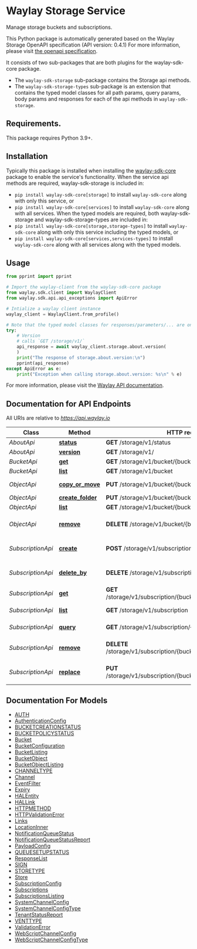 # Waylay Storage Service

Manage storage buckets and subscriptions.


This Python package is automatically generated based on the 
Waylay Storage OpenAPI specification (API version: 0.4.1)
For more information, please visit [the openapi specification](https://docs.waylay.io/openapi/public/redocly/storage.html).

It consists of two sub-packages that are both plugins for the waylay-sdk-core package.
- The `waylay-sdk-storage` sub-package contains the Storage api methods.
- The `waylay-sdk-storage-types` sub-package is an extension that contains the typed model classes for all path params, query params, body params and responses for each of the api methods in `waylay-sdk-storage`.

## Requirements.
This package requires Python 3.9+.

## Installation
Typically this package is installed when installing the [waylay-sdk-core](https://pypi.org/project/waylay-sdk/) package to enable the service's functionality.
When the service api methods are required, waylay-sdk-storage is included in:
- ```pip install waylay-sdk-core[storage]``` to install `waylay-sdk-core` along with only this service, or
- ```pip install waylay-sdk-core[services]``` to install `waylay-sdk-core` along with all services.
When the typed models are required, both waylay-sdk-storage and waylay-sdk-storage-types are included in:
- ```pip install waylay-sdk-core[storage,storage-types]``` to install `waylay-sdk-core` along with only this service including the typed models, or
- ```pip install waylay-sdk-core[services,services-types]``` to install `waylay-sdk-core` along with all services along with the typed models.

## Usage

```python
from pprint import pprint

# Import the waylay-client from the waylay-sdk-core package
from waylay.sdk.client import WaylayClient
from waylay.sdk.api.api_exceptions import ApiError

# Intialize a waylay client instance
waylay_client = WaylayClient.from_profile()

# Note that the typed model classes for responses/parameters/... are only available when `waylay-sdk-storage-types` is installed
try:
    # Version
    # calls `GET /storage/v1/`
    api_response = await waylay_client.storage.about.version(
    )
    print("The response of storage.about.version:\n")
    pprint(api_response)
except ApiError as e:
    print("Exception when calling storage.about.version: %s\n" % e)
```


For more information, please visit the [Waylay API documentation](https://docs.waylay.io/#/api/?id=software-development-kits).

## Documentation for API Endpoints

All URIs are relative to *https://api.waylay.io*

Class | Method | HTTP request | Description
------------ | ------------- | ------------- | -------------
*AboutApi* | [**status**](docs/AboutApi.md#status) | **GET** /storage/v1/status | Status
*AboutApi* | [**version**](docs/AboutApi.md#version) | **GET** /storage/v1/ | Version
*BucketApi* | [**get**](docs/BucketApi.md#get) | **GET** /storage/v1/bucket/{bucket_name} | Get Bucket
*BucketApi* | [**list**](docs/BucketApi.md#list) | **GET** /storage/v1/bucket | List Buckets
*ObjectApi* | [**copy_or_move**](docs/ObjectApi.md#copy_or_move) | **PUT** /storage/v1/bucket/{bucket_name}/{target_path} | Copy Or Move Object
*ObjectApi* | [**create_folder**](docs/ObjectApi.md#create_folder) | **PUT** /storage/v1/bucket/{bucket_name}/{object_path}/ | Create Folder
*ObjectApi* | [**list**](docs/ObjectApi.md#list) | **GET** /storage/v1/bucket/{bucket_name}/{object_path} | List Objects
*ObjectApi* | [**remove**](docs/ObjectApi.md#remove) | **DELETE** /storage/v1/bucket/{bucket_name}/{object_path} | Remove Object Or Folder
*SubscriptionApi* | [**create**](docs/SubscriptionApi.md#create) | **POST** /storage/v1/subscription/{bucket_name} | Create Bucket Subscription
*SubscriptionApi* | [**delete_by**](docs/SubscriptionApi.md#delete_by) | **DELETE** /storage/v1/subscription/{bucket_name} | Delete All Bucket Subscriptions
*SubscriptionApi* | [**get**](docs/SubscriptionApi.md#get) | **GET** /storage/v1/subscription/{bucket_name}/{subscription_id} | Get Bucket Subscription
*SubscriptionApi* | [**list**](docs/SubscriptionApi.md#list) | **GET** /storage/v1/subscription | Query All Subscriptions
*SubscriptionApi* | [**query**](docs/SubscriptionApi.md#query) | **GET** /storage/v1/subscription/{bucket_name} | Query Bucket Subscriptions
*SubscriptionApi* | [**remove**](docs/SubscriptionApi.md#remove) | **DELETE** /storage/v1/subscription/{bucket_name}/{subscription_id} | Delete Bucket Subscription
*SubscriptionApi* | [**replace**](docs/SubscriptionApi.md#replace) | **PUT** /storage/v1/subscription/{bucket_name}/{subscription_id} | Replace Bucket Subscription


## Documentation For Models

 - [AUTH](docs/AUTH.md)
 - [AuthenticationConfig](docs/AuthenticationConfig.md)
 - [BUCKETCREATIONSTATUS](docs/BUCKETCREATIONSTATUS.md)
 - [BUCKETPOLICYSTATUS](docs/BUCKETPOLICYSTATUS.md)
 - [Bucket](docs/Bucket.md)
 - [BucketConfiguration](docs/BucketConfiguration.md)
 - [BucketListing](docs/BucketListing.md)
 - [BucketObject](docs/BucketObject.md)
 - [BucketObjectListing](docs/BucketObjectListing.md)
 - [CHANNELTYPE](docs/CHANNELTYPE.md)
 - [Channel](docs/Channel.md)
 - [EventFilter](docs/EventFilter.md)
 - [Expiry](docs/Expiry.md)
 - [HALEntity](docs/HALEntity.md)
 - [HALLink](docs/HALLink.md)
 - [HTTPMETHOD](docs/HTTPMETHOD.md)
 - [HTTPValidationError](docs/HTTPValidationError.md)
 - [Links](docs/Links.md)
 - [LocationInner](docs/LocationInner.md)
 - [NotificationQueueStatus](docs/NotificationQueueStatus.md)
 - [NotificationQueueStatusReport](docs/NotificationQueueStatusReport.md)
 - [PayloadConfig](docs/PayloadConfig.md)
 - [QUEUESETUPSTATUS](docs/QUEUESETUPSTATUS.md)
 - [ResponseList](docs/ResponseList.md)
 - [SIGN](docs/SIGN.md)
 - [STORETYPE](docs/STORETYPE.md)
 - [Store](docs/Store.md)
 - [SubscriptionConfig](docs/SubscriptionConfig.md)
 - [Subscriptions](docs/Subscriptions.md)
 - [SubscriptionsListing](docs/SubscriptionsListing.md)
 - [SystemChannelConfig](docs/SystemChannelConfig.md)
 - [SystemChannelConfigType](docs/SystemChannelConfigType.md)
 - [TenantStatusReport](docs/TenantStatusReport.md)
 - [VENTTYPE](docs/VENTTYPE.md)
 - [ValidationError](docs/ValidationError.md)
 - [WebScriptChannelConfig](docs/WebScriptChannelConfig.md)
 - [WebScriptChannelConfigType](docs/WebScriptChannelConfigType.md)

